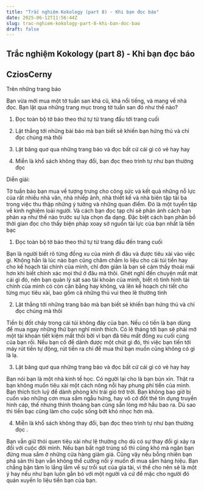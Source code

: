 ```yaml
---
title: "Trắc nghiệm Kokology (part 8) - Khi bạn đọc báo"
date: 2025-06-12T11:56:44Z
slug: trac-nghiem-kokology-part-8-khi-ban-doc-bao
draft: false
---
```


## Trắc nghiệm Kokology (part 8) - Khi bạn đọc báo

## CziosCerny

Trên những trang báo​

Bạn vừa mới mua một tờ tuần san khá cũ, khá nổi tiếng, và mang về nhà đọc. Bạn lật qua những trang mục trong tờ tuần san đó như thế nào?​

1. Đọc toàn bộ tờ báo theo thứ tự từ trang đầu tới trang cuối​

2. Lật thẳng tới những bài báo mà bạn biết sẽ khiến bạn hứng thú và chỉ đọc chúng mà thôi

3. Lật bâng quơ qua những trang báo và đọc bất cứ cái gì có vẻ hay hay

4. Miễn là khổ sách không thay đổi, bạn đọc theo trình tự như bạn thường đọc



Diễn giải:

Tờ tuần báo bạn mua về tượng trưng cho công sức và kết quả những nỗ lực của rất nhiều nhà văn, nhà nhiếp ảnh, nhà thiết kế và nhà biên tập tài ba trong việc thu thập những ý tưởng và những quan điểm. Đó là một tuyển tập về kinh nghiệm loài người. Và cách bạn đọc tạp chí sẽ phản ánh cách bạn phản xạ như thế nào trước sự lựa chọn đa dạng. Đặc biệt cách bạn phân bổ thời gian đọc cho thấy biện pháp xoay sở nguồn tài lực của bạn nhất là tiền bạc

1. Đọc toàn bộ tờ báo theo thứ tự từ trang đầu đến trang cuối

Bạn là người biết rõ từng đồng xu của mình đi đâu và được tiêu xài vào việc gì. Không hẳn là lúc nào bạn cũng chăm chắm lo liệu cho cái túi tiền hay cho kế hoạch tài chính của mình, chỉ đơn giản là bạn sẽ cảm thấy thoải mái hơn khi biết chính xác mọi thứ ở đâu mà thôi. Ghét nghĩ đến chuyện mất mát cái gì đó, nên bạn quản lý sát sao tài khoản của mình, biết rõ tình hình tài chính của mình có còn cân bằng hay không, và lên kế hoạch chi tiết cho từng mục tiêu xài, bao gồm cả những thú vui theo lẽ thường tình

2. Lật thẳng tới những trang báo mà bạn biết sẽ khiến bạn hứng thú và chỉ đọc chúng mà thôi

Tiền bị đốt cháy trong cái túi không đáy của bạn. Nếu có tiền là bạn dùng để mua ngay những thứ bạn nghĩ mình thích. Có lẽ tháng tới bạn sẽ phải mở một tài khoản tiết kiệm mất thôi bởi vì bạn đã tiêu mất đồng xu cuối cùng của bạn rồi. Nếu bạn cố để dành được một chút gì đó, thì việc bạn tiến tới máy rút tiền tự động, rút tiền ra chỉ để mua thứ bạn muốn cũng không có gì là lạ.

3. Lật bâng quơ qua những trang báo và đọc bất cứ cái gì có vẻ hay hay

Bạn nói bạn là một nhà kinh tế học. Có người lại cho là bạn bủn xỉn. Thật ra bạn không muốn tiêu xài một cách nông nỗi hay phung phí tiền của mình. Bạn thích tích luỹ để dành phòng khi trái gió trở trời. Bạn không bao giờ bị cuốn vào những cơn mua sắm ngẫu hứng, hay vô cớ đốt thẻ tín dụng truyền hình cáp, thế nhưng thỉnh thoảng bạn cũng sẵn lòng mở hầu bao ra. Dù sao thì tiền bạc cũng làm cho cuộc sống bớt khó nhọc hơn mà.

4. Miễn là khổ sách không thay đổi, bạn đọc theo trình tự như bạn thường đọc .

Bạn vẫn giữ thói quen tiêu xài như lệ thường cho dù có sự thay đổi gì xảy ra đối với cuộc đời mình. Nếu bạn bất ngờ trúng số thì cũng khó mà ngăn bạn đừng mua sắm ở những cửa hàng giảm giá. Cũng vậy nếu bỗng nhiên bạn phá sản thì bạn vẫn không thể cưỡng nổi ý muốn đi mua sắm hàng hiệu. Bạn chẳng bận tâm lo lắng lắm về sự trồi sụt của gia tài, vì thế cho nên sẽ là một ý hay nếu như bạn luôn gắn bó với một người và cứ để mặc cho người đó quán xuyến lo liệu tiền bạn của bạn.​